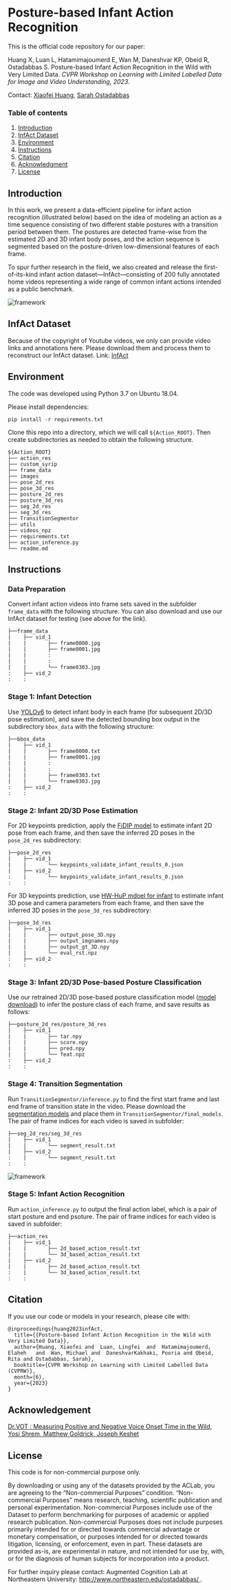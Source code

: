 # Posture-based Infant Action Recognition

This is the official code repository for our paper:

Huang X, Luan L, Hatamimajoumerd E, Wan M, Daneshvar KP, Obeid R, Ostadabbas S. Posture-based Infant Action Recognition in the Wild with Very Limited Data. *CVPR Workshop on Learning with Limited Labelled Data for Image and Video Understanding, 2023*.


Contact: [Xiaofei Huang](xhuang@ece.neu.edu), [Sarah Ostadabbas](ostadabbas@ece.neu.edu)


### Table of contents
1. [Introduction](#introduction)
2. [InfAct Dataset](#infact)
3. [Environment](#environment)
4. [Instructions](#instructions)
5. [Citation](#citation)
6. [Acknowledgment](#acknowledgement)
7. [License](#license)

## Introduction
<a name="introduction"></a>
In this work, we present a data-efficient pipeline for infant action recognition (illustrated below) based on the idea of modeling an action as a time sequence consisting of two different stable postures with a transition period between them. The postures are detected frame-wise from the estimated 2D and 3D infant body poses, and the action sequence is segmented based on the posture-driven low-dimensional features of each frame.

To spur further research in the field, we also created and release the first-of-its-kind infant action dataset—InfAct—consisting of 200 fully annotated home videos representing a wide range of common infant actions intended as a public benchmark.

![framework](images/action_pipeline.png)

## InfAct Dataset

Because of the copyright of Youtube videos, we only can provide video links and annotations here. Please download them and process them to reconstruct our InfAct dataset. Link: [InfAct](https://coe.northeastern.edu/Research/AClab/InfAct/InfAct.zip)


## Environment
<a name="environment"></a>
The code was developed using Python 3.7 on Ubuntu 18.04.

Please install dependencies:
   ```
   pip install -r requirements.txt
   ```

Clone this repo into a directory, which we will call ``${Action_ROOT}``. Then create subdirectories as needed to obtain the following structure.
   ```
   ${Action_ROOT}
   ├── action_res
   ├── custom_syrip
   ├── frame_data
   ├── images
   ├── pose_2d_res
   ├── pose_3d_res
   ├── posture_2d_res
   ├── posture_3d_res
   ├── seg_2d_res
   ├── seg_3d_res
   ├── TransitionSegmentor
   ├── utils
   ├── videos_npz
   ├── requirements.txt
   ├── action_inference.py
   └── readme.md

   ```

## Instructions
<a name="instructions"></a>
### Data Preparation
Convert infant action videos into frame sets saved in the subfolder `frame_data` with the following structure. You can also download and use our InfAct dataset for testing (see above for the link).
   ```
   ├──frame_data
   |    ├── vid_1
   |    |       ├── frame0000.jpg
   |    |       ├── frame0001.jpg
   |    |       :
   |    |       :
   |    |       └── frame0303.jpg
   :    ├── vid_2
   :    :  
   ```  
### Stage 1: Infant Detection
Use [YOLOv6](https://github.com/meituan/YOLOv6) to detect infant body in each frame (for subsequent 2D/3D pose estimation), and save the detected bounding box output in the subdirectory `bbox_data` with the following structure:
   ```
   ├──bbox_data
   |    ├── vid_1
   |    |       ├── frame0000.txt
   |    |       ├── frame0001.jpg
   |    |       :
   |    |       :
   |    |       ├── frame0303.txt
   |    |       └── frame0303.jpg
   :    ├── vid_2
   :    :  
   ```   
### Stage 2: Infant 2D/3D Pose Estimation
For 2D keypoints prediction, apply the [FiDIP model](https://arxiv.org/abs/2010.06100) to estimate infant 2D pose from each frame, and then save the inferred 2D poses in the `pose_2d_res` subdirectory:  
   ```
   ├──pose_2d_res
   |    ├── vid_1
   |    |       └── keypoints_validate_infant_results_0.json
   |    ├── vid_2
   :    |       └── keypoints_validate_infant_results_0.json
   :    : 
   ```   
For 3D keypoints prediction, use [HW-HuP mdoel for infant](https://arxiv.org/abs/2105.10996) to estimate infant 3D pose and camera parameters from each frame, and then save the inferred 3D poses  in the `pose_3d_res` subdirectory:
   ```
   ├──pose_3d_res
   |    ├── vid_1
   |    |       ├── output_pose_3D.npy
   |    |       ├── output_imgnames.npy
   |    |       ├── output_gt_3D.npy
   |    |       └── eval_rst.npz
   :    ├── vid_2
   :    :  
   ```   
### Stage 3: Infant 2D/3D Pose-based Posture Classification
Use our retrained 2D/3D pose-based posture classification model ([model download](https://drive.google.com/drive/folders/1X_d_Rle9aDeyCNECaH8Wu1N2IHdF9gAJ?usp=share_link)) to infer the posture class of each frame, and save results as follows: 
   ```
   ├──posture_2d_res/posture_3d_res
   |    ├── vid_1
   |    |       ├── tar.npy
   |    |       ├── score.npy
   |    |       ├── pred.npy
   |    |       └── feat.npz
   :    ├── vid_2
   :    :  
   ```   
### Stage 4: Transition Segmentation
Run `TransitionSegmentor/inference.py` to find the first start frame and last end frame of transition state in the video. Please download the [segmentation models](https://drive.google.com/drive/folders/1ZuwZ8sqY5w-27N3EcWqtPamztP00diCz?usp=share_link) and place them in `TransitionSegmentor/final_models`.
The pair of frame indices for each video is saved in subfolder:
   ```
   ├──seg_2d_res/seg_3d_res
   |    ├── vid_1
   |    |       └── segment_result.txt
   |    ├── vid_2
   :    |       └── segment_result.txt
   :    : 
   ```   
![framework](images/sig_gallery.png)
### Stage 5: Infant Action Recognition  
Run `action_inference.py` to output the final action label, which is a pair of start posture and end psoture. The pair of frame indices for each video is saved in subfolder:
   ```
   ├──action_res
   |    ├── vid_1
   |    |       ├── 2d_based_action_result.txt
   |    |       └── 3d_based_action_result.txt
   |    ├── vid_2
   |    |       ├── 2d_based_action_result.txt
   :    |       └── 3d_based_action_result.txt
   :    :
   ```   

## Citation
<a name="citation"></a>

If you use our code or models in your research, please cite with:
```
@inproceedings{huang2023infAct,
  title={{Posture-based Infant Action Recognition in the Wild with Very Limited Data}},
  author={Huang, Xiaofei and  Luan, Lingfei  and  Hatamimajoumerd, Elaheh   and  Wan, Michael and  DaneshvarKakhaki, Pooria and Obeid, Rita and Ostadabbas, Sarah},
  booktitle={CVPR Workshop on Learning with Limited Labelled Data (CVPRW)},
  month={6},
  year={2023}
}
```

## Acknowledgement
<a name="acknowledgement"></a>
[Dr.VOT : Measuring Positive and Negative Voice Onset Time in the Wild, Yosi Shrem, Matthew Goldrick, Joseph Keshet](https://github.com/MLSpeech/Dr.VOT)


## License 
<a name="license"></a>
This code is for non-commercial purpose only. 

By downloading or using any of the datasets provided by the ACLab, you are agreeing to the “Non-commercial Purposes” condition. “Non-commercial Purposes” means research, teaching, scientific publication and personal experimentation. Non-commercial Purposes include use of the Dataset to perform benchmarking for purposes of academic or applied research publication. Non-commercial Purposes does not include purposes primarily intended for or directed towards commercial advantage or monetary compensation, or purposes intended for or directed towards litigation, licensing, or enforcement, even in part. These datasets are provided as-is, are experimental in nature, and not intended for use by, with, or for the diagnosis of human subjects for incorporation into a product.

For further inquiry please contact: Augmented Cognition Lab at Northeastern University: [http://www.northeastern.edu/ostadabbas/ 
](http://www.northeastern.edu/ostadabbas/).



